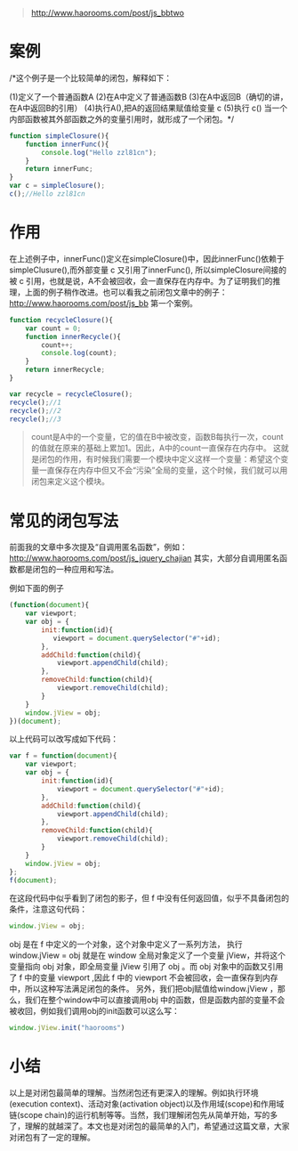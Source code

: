 > http://www.haorooms.com/post/js_bbtwo

# 案例

/*这个例子是一个比较简单的闭包，解释如下：

  (1)定义了一个普通函数A
  (2)在A中定义了普通函数B
  (3)在A中返回B（确切的讲，在A中返回B的引用）
  (4)执行A(),把A的返回结果赋值给变量 c
  (5)执行 c()
  当一个内部函数被其外部函数之外的变量引用时，就形成了一个闭包。*/

  ```javascript
  function simpleClosure(){
      function innerFunc(){
          console.log("Hello zzl81cn");
      }
      return innerFunc;
  }
  var c = simpleClosure();
  c();//Hello zzl81cn
  ```

# 作用

在上述例子中，innerFunc()定义在simpleClosure()中，因此innerFunc()依赖于simpleClusure(),而外部变量 c 又引用了innerFunc(), 所以simpleClosure间接的被 c 引用，也就是说，A不会被回收，会一直保存在内存中。为了证明我们的推理，上面的例子稍作改进。也可以看我之前闭包文章中的例子：http://www.haorooms.com/post/js_bb 第一个案例。

```javascript
function recycleClosure(){
    var count = 0;
    function innerRecycle(){
        count++;
        console.log(count);
    }
    return innerRecycle;
}

var recycle = recycleClosure();
recycle();//1
recycle();//2
recycle();//3
```
>count是A中的一个变量，它的值在B中被改变，函数B每执行一次，count的值就在原来的基础上累加1。因此，A中的count一直保存在内存中。
这就是闭包的作用，有时候我们需要一个模块中定义这样一个变量：希望这个变量一直保存在内存中但又不会“污染”全局的变量，这个时候，我们就可以用闭包来定义这个模块。

# 常见的闭包写法

前面我的文章中多次提及“自调用匿名函数”，例如：http://www.haorooms.com/post/js_jquery_chajian 其实，大部分自调用匿名函数都是闭包的一种应用和写法。

例如下面的例子

```javascript
(function(document){
    var viewport;
    var obj = {
        init:function(id){
           viewport = document.querySelector("#"+id);
        },
        addChild:function(child){
            viewport.appendChild(child);
        },
        removeChild:function(child){
            viewport.removeChild(child);
        }
    }
    window.jView = obj;
})(document);
```

以上代码可以改写成如下代码：

```javascript
var f = function(document){
    var viewport;
    var obj = {
        init:function(id){
            viewport = document.querySelector("#"+id);
        },
        addChild:function(child){
            viewport.appendChild(child);
        },
        removeChild:function(child){
            viewport.removeChild(child);
        }
    }
    window.jView = obj;
};
f(document);
```

在这段代码中似乎看到了闭包的影子，但 f 中没有任何返回值，似乎不具备闭包的条件，注意这句代码：

```javascript
window.jView = obj;
```

obj 是在 f 中定义的一个对象，这个对象中定义了一系列方法， 执行window.jView = obj 就是在 window 全局对象定义了一个变量 jView，并将这个变量指向 obj 对象，即全局变量 jView 引用了 obj 。而 obj 对象中的函数又引用了 f 中的变量 viewport ,因此 f 中的 viewport 不会被回收，会一直保存到内存中，所以这种写法满足闭包的条件。 另外，我们把obj赋值给window.jView ，那么，我们在整个window中可以直接调用obj 中的函数，但是函数内部的变量不会被收回，例如我们调用obj的init函数可以这么写：
```javascript
window.jView.init("haorooms")
```

# 小结

以上是对闭包最简单的理解。当然闭包还有更深入的理解。例如执行环境(execution context)、活动对象(activation object)以及作用域(scope)和作用域链(scope chain)的运行机制等等。当然，我们理解闭包先从简单开始，写的多了，理解的就越深了。本文也是对闭包的最简单的入门，希望通过这篇文章，大家对闭包有了一定的理解。